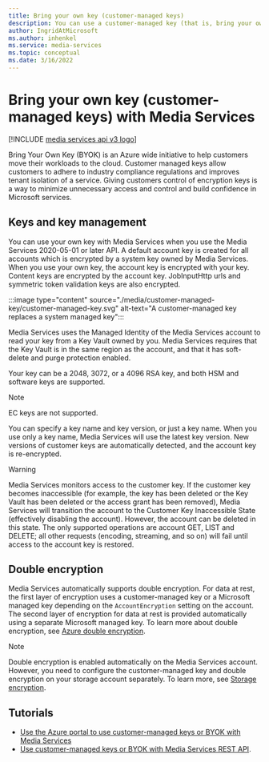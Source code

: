 ```yaml
---
title: Bring your own key (customer-managed keys)
description: You can use a customer-managed key (that is, bring your own key) with Media Services.
author: IngridAtMicrosoft
ms.author: inhenkel
ms.service: media-services
ms.topic: conceptual
ms.date: 3/16/2022
---
```


# Bring your own key (customer-managed keys) with Media Services

[!INCLUDE [media services api v3 logo](./includes/v3-hr.md)]

Bring Your Own Key (BYOK) is an Azure wide initiative to help customers move their workloads to the cloud. Customer managed keys allow customers to adhere to industry compliance regulations and improves tenant isolation of a service. Giving customers control of encryption keys is a way to minimize unnecessary access and control and build confidence in Microsoft services.

## Keys and key management

You can use your own key with Media Services when you use the Media Services 2020-05-01 or later API. A default account key is created for all accounts which is encrypted by a system key owned by Media Services. When you use your own key, the account key is encrypted with your key. Content keys are encrypted by the account key. JobInputHttp urls and symmetric token validation keys are also encrypted.

:::image type="content" source="./media/customer-managed-key/customer-managed-key.svg" alt-text="A customer-managed key replaces a system managed key":::

Media Services uses the Managed Identity of the Media Services account to read your key from a Key Vault owned by you. Media Services requires that the Key Vault is in the same region as the account, and that it has soft-delete and purge protection enabled.

Your key can be a 2048, 3072, or a 4096 RSA key, and both HSM and software keys are supported.

> [!NOTE]
> EC keys are not supported.

You can specify a key name and key version, or just a key name. When you use only a key name, Media Services will use the latest key version. New versions of customer keys are automatically detected, and the account key is re-encrypted.

> [!WARNING]
> Media Services monitors access to the customer key. If the customer key becomes inaccessible (for example, the key has been deleted or the Key Vault has been deleted or the access grant has been removed), Media Services will transition the account to the Customer Key Inaccessible State (effectively disabling the account). However, the account can be deleted in this state. The only supported operations are account GET, LIST and DELETE; all other requests (encoding, streaming, and so on) will fail until access to the account key is restored.

## Double encryption

Media Services automatically supports double encryption. For data at rest, the first layer of encryption uses a customer-managed key or a Microsoft managed key depending on the `AccountEncryption` setting on the account.  The second layer of encryption for data at rest is provided automatically using a separate Microsoft managed key. To learn more about double encryption, see [Azure double encryption](https://docs.microsoft.com/security/fundamentals/double-encryption.md).

> [!NOTE]
> Double encryption is enabled automatically on the Media Services account. However, you need to configure the customer-managed key and double encryption on your storage account separately. To learn more, see [Storage encryption](https://docs.microsoft.com/storage/common/storage-service-encryption.md).

## Tutorials

- [Use the Azure portal to use customer-managed keys or BYOK with Media Services](security-customer-managed-keys-portal-tutorial.md)
- [Use customer-managed keys or BYOK with Media Services REST API](security-customer-managed-keys-rest-postman-tutorial.md).
